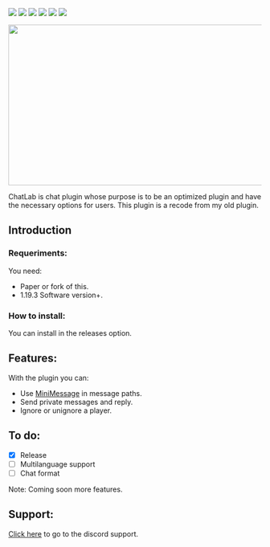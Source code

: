 <img src= "https://img.shields.io/github/license/devblook/chatlab?style=for-the-badge"> <img src= "https://img.shields.io/github/stars/devblook/chatlab?style=for-the-badge"> <img src= "https://img.shields.io/github/v/release/devblook/chatlab?style=for-the-badge"> <img src = "https://img.shields.io/github/downloads/devblook/chatlab/total?style=for-the-badge"> <img src = "https://img.shields.io/github/actions/workflow/status/devblook/chatlab/gradle.yml?style=for-the-badge"> [<img src = "https://img.shields.io/badge/Support-grey?logo=discord&style=for-the-badge">](https://discord.devblook.team)

<p align="center">
 <picture>
  <source media="(prefers-color-scheme: dark)" srcset="https://i.ibb.co/Tvw7v4g/plugin-background-black.png"> 
  <img src="https://i.ibb.co/fdhwS1J/plugin-background.png" width="550" height="320" />
 </picture>
</p>

ChatLab is chat plugin whose purpose is to be an optimized plugin and have the necessary options for users.
This plugin is a recode from my old plugin.

## Introduction

### Requeriments:

You need:
- Paper or fork of this.
- 1.19.3 Software version+.

### How to install:

You can install in the releases option.


## Features:

With the plugin you can:

- Use [MiniMessage](https://docs.advntr.dev/minimessage/index.html) in message paths.
- Send private messages and reply.
- Ignore or unignore a player.

## To do:

- [X] Release
- [ ] Multilanguage support 
- [ ] Chat format

Note: Coming soon more features.

## Support:
[Click here](https://discord.devblook.team/) to go to the discord support.

